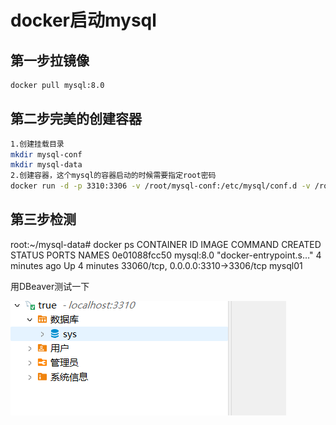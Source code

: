 # docker启动mysql

## 第一步拉镜像

```bash
docker pull mysql:8.0
```

## 第二步完美的创建容器

```bash
1.创建挂载目录
mkdir mysql-conf
mkdir mysql-data
2.创建容器，这个mysql的容器启动的时候需要指定root密码
docker run -d -p 3310:3306 -v /root/mysql-conf:/etc/mysql/conf.d -v /root/mysql-data:/var/lib/mysql -e MYSQL_ROOT_PASSWORD=123456 --name mysql01 mysql:8.0
```

## 第三步检测

root:~/mysql-data# docker ps
CONTAINER ID   IMAGE       COMMAND                  CREATED         STATUS         PORTS                               NAMES
0e01088fcc50   mysql:8.0   "docker-entrypoint.s…"   4 minutes ago   Up 4 minutes   33060/tcp, 0.0.0.0:3310->3306/tcp   mysql01

用DBeaver测试一下

![image-20230706140116188](../img/image-20230706140116188.png)
